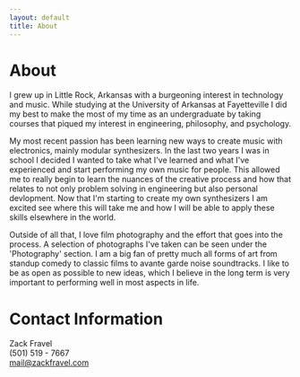 ```yaml
---
layout: default
title: About
---
```

# About
I grew up in Little Rock, Arkansas with a burgeoning interest in technology and music. While studying at the University of Arkansas at Fayetteville I did my best to make the most of my time as an undergraduate by taking courses that piqued my interest in engineering, philosophy, and psychology.    

My most recent passion has been learning new ways to create music with electronics, mainly modular synthesizers. In the last two years I was in school I decided I wanted to take what I've learned and what I've experienced and start performing my own music for people. This allowed me to really begin to learn the nuances of the creative process and how that relates to not only problem solving in engineering but also personal devlopment. Now that I'm starting to create my own synthesizers I am excited see where this will take me and how I will be able to apply these skills elsewhere in the world. 

Outside of all that, I love film photography and the effort that goes into the process. A selection of photographs I've taken can be seen under the 'Photography' section. I am a big fan of pretty much all forms of art from standup comedy to classic films to avante garde noise soundtracks. I like to be as open as possible to new ideas, which I believe in the long term is very important to performing well in most aspects in life. 

# Contact Information
Zack Fravel  
(501) 519 - 7667   
mail@zackfravel.com   
